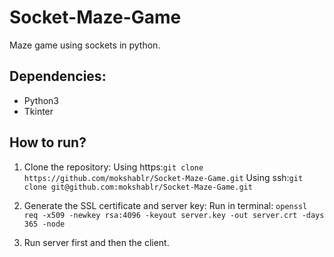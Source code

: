# Socket-Maze-Game
Maze game using sockets in python.

## Dependencies:
- Python3
- Tkinter

## How to run?
1. Clone the repository:
    Using https:`git clone https://github.com/mokshablr/Socket-Maze-Game.git`
    Using ssh:`git clone git@github.com:mokshablr/Socket-Maze-Game.git`

2. Generate the SSL certificate and server key:
    Run in terminal: `openssl req -x509 -newkey rsa:4096 -keyout server.key -out server.crt -days 365 -node`

3. Run server first and then the client.
